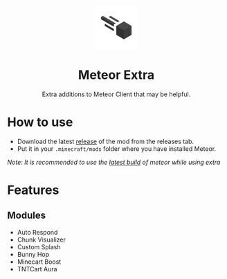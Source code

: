 <div align="center">
  <!-- Logo and Title -->
  <img src="/src/main/resources/assets/extra/icon.png" alt="logo" width="20%"/>
  <h1>Meteor Extra</h1>
  <p>Extra additions to Meteor Client that may be helpful.</p>
</div>

# How to use
- Download the latest [release](/../../releases) of the mod from the releases tab.
- Put it in your `.minecraft/mods` folder where you have installed Meteor.

*Note: It is recommended to use the [latest build](https://meteorclient.com/) of meteor while using extra*

# Features
## Modules
- Auto Respond 
- Chunk Visualizer
- Custom Splash
- Bunny Hop
- Minecart Boost
- TNTCart Aura